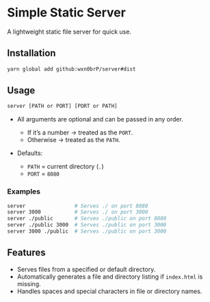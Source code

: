 # Simple Static Server

A lightweight static file server for quick use.

## Installation

```bash
yarn global add github:wxn0brP/server#dist
```

## Usage

```bash
server [PATH or PORT] [PORT or PATH]
```

* All arguments are optional and can be passed in any order.
  * If it’s a number → treated as the `PORT`.
  * Otherwise → treated as the `PATH`.

* Defaults:
  * `PATH` = current directory (`.`)
  * `PORT` = `8080`

### Examples

```bash
server                # Serves ./ on port 8080
server 3000           # Serves ./ on port 3000
server ./public       # Serves ./public on port 8080
server ./public 3000  # Serves ./public on port 3000
server 3000 ./public  # Serves ./public on port 3000
```


## Features

- Serves files from a specified or default directory.
- Automatically generates a file and directory listing if `index.html` is missing.
- Handles spaces and special characters in file or directory names.